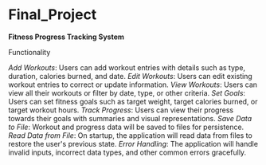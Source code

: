 # Final_Project

**Fitness Progress Tracking System**

Functionality

_Add Workouts_: Users can add workout entries with details such as type, duration, calories burned, and date.
_Edit Workouts_: Users can edit existing workout entries to correct or update information.
_View Workouts_: Users can view all their workouts or filter by date, type, or other criteria.
_Set Goals_: Users can set fitness goals such as target weight, target calories burned, or target workout hours.
_Track Progress_: Users can view their progress towards their goals with summaries and visual representations.
_Save Data to File_: Workout and progress data will be saved to files for persistence.
_Read Data from File_: On startup, the application will read data from files to restore the user's previous state.
_Error Handling_: The application will handle invalid inputs, incorrect data types, and other common errors gracefully.
